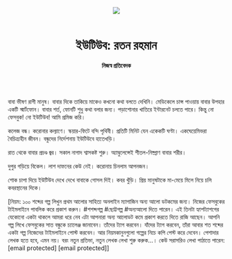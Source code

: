 <div align=center>
<img src=https://images.prothomalo.com/prothomalo-bangla/2021-01/1d75151c-eff9-4e9f-ac28-aebc4618d00f/palo_bangla_og.png />
<br><br>
<h1>ইউটিউব: রতন রহমান</h1> 
<h4>নিজস্ব প্রতিবেদক</h4>
<br><br>
</div>

বাবা ভীষণ রাগী মানুষ। বাবার দিকে তাকিয়ে মাকেও কখনো কথা বলতে দেখিনি। মেডিকেলে চান্স পাওয়ায় বাবার উপহার একটি স্মার্টফোন। বাবার শর্ত, ফোনটি শুধু কথা বলার জন্য। পড়াশোনার খাতিরে ইন্টারনেট চলতে পারে। কিন্তু নো ফেসবুক! নো ইউটিউব! আমি প্রমিজ করি।

কলেজ বন্ধ। করোনার কল্যাণে। স্কয়ার-ফিটে বন্দি পৃথিবী। প্রতিটি মিনিট যেন একেকটি ঘণ্টা। একঘেয়েমিভরা বৈচিত্র্যহীন জীবন। বন্ধুদের নির্দেশনায় ইউটিউবে হাতেখড়ি।

রাত থেকে বাবার প্রচণ্ড জ্বর। সকাল নাগাদ শ্বাসকষ্ট শুরু। অ্যাম্বুলেন্সেই শীতল-নিষ্প্রাণ বাবার শরীর।

দুপুর গড়িয়ে বিকেল। লাশ দাফনের কেউ নেই। করোনায় চিনলাম আপনজন।

শোক চাপা দিয়ে ইউটিউব দেখে দেখে বাবাকে গোসল দিই। কবর খুঁড়ি। প্রিয় মানুষটাকে মা-মেয়ে মিলে নিয়ে চলি কবরস্থানের দিকে।

[নিয়ম: ১০০ শব্দের গল্প লিখুন প্রথম আলোর সাহিত্য অনলাইন ম্যাগাজিন অন্য আলো ডটকমের জন্য। নিজের ফেসবুকের টাইমলাইনে পাবলিক করে প্রকাশ করুন। #শশব্দগল্প #ছোট্টগল্প #অন্যআলো দিতে পারেন। এই তিনটা হ্যাশট্যাশগের যেকোনো একটা থাকলে আমরা ধরে নেব এটা আপনারা অন্য আলোডট কমে প্রকাশ করতে দিতে রাজি আছেন। আপনি গল্প লিখে ফেসবুকের সাত বন্ধুকে চ্যালেঞ্জ জানাবেন। তাঁদের ট্যাগ করবেন। যাঁদের ট্যাগ করবেন, তাঁরা আবার শত শব্দের একটা গল্প নিজেদের টাইমলাইনে পোস্ট করবেন। আর নিয়মকানুনগুলো গল্পের নিচে কপি পেস্ট করে দেবেন। পেশাদার লেখক হতে হবে, এমন নয়। বরং নতুন প্রতিভা, নতুন লেখক লেখা শুরু করুক...। কেউ সরাসরিও লেখা পাঠাতে পারেন: [email protected] [email protected]]

